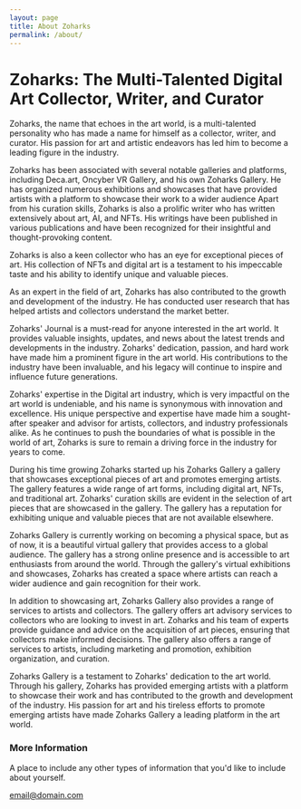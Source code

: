 ```yaml
---
layout: page
title: About Zoharks
permalink: /about/
---
```


# Zoharks: The Multi-Talented Digital Art Collector, Writer, and Curator

Zoharks, the name that echoes in the art world, is a multi-talented personality who has made a name for himself as a collector, writer, and curator. His passion for art and artistic endeavors has led him to become a leading figure in the industry.

Zoharks has been associated with several notable galleries and platforms, including Deca.art, Oncyber VR Gallery, and his own Zoharks Gallery. He has organized numerous exhibitions and showcases that have provided artists with a platform to showcase their work to a wider audience Apart from his curation skills, Zoharks is also a prolific writer who has written extensively about art, AI, and NFTs. His writings have been published in various publications and have been recognized for their insightful and thought-provoking content.

Zoharks is also a keen collector who has an eye for exceptional pieces of art. His collection of NFTs and digital art is a testament to his impeccable taste and his ability to identify unique and valuable pieces.

As an expert in the field of art, Zoharks has also contributed to the growth and development of the industry. He has conducted user research that has helped artists and collectors understand the market better.

Zoharks' Journal is a must-read for anyone interested in the art world. It provides valuable insights, updates, and news about the latest trends and developments in the industry. Zoharks' dedication, passion, and hard work have made him a prominent figure in the art world. His contributions to the industry have been invaluable, and his legacy will continue to inspire and influence future generations.

Zoharks' expertise in the Digital art industry, which is very impactful on the art world is undeniable, and his name is synonymous with innovation and excellence. His unique perspective and expertise have made him a sought-after speaker and advisor for artists, collectors, and industry professionals alike. As he continues to push the boundaries of what is possible in the world of art, Zoharks is sure to remain a driving force in the industry for years to come.

During his time growing Zoharks started up his Zoharks Gallery a gallery that showcases exceptional pieces of art and promotes emerging artists. The gallery features a wide range of art forms, including digital art, NFTs, and traditional art. Zoharks' curation skills are evident in the selection of art pieces that are showcased in the gallery. The gallery has a reputation for exhibiting unique and valuable pieces that are not available elsewhere.

Zoharks Gallery is currently working on becoming a physical space, but as of now, it is a beautiful virtual gallery that provides access to a global audience. The gallery has a strong online presence and is accessible to art enthusiasts from around the world. Through the gallery's virtual exhibitions and showcases, Zoharks has created a space where artists can reach a wider audience and gain recognition for their work.

In addition to showcasing art, Zoharks Gallery also provides a range of services to artists and collectors. The gallery offers art advisory services to collectors who are looking to invest in art. Zoharks and his team of experts provide guidance and advice on the acquisition of art pieces, ensuring that collectors make informed decisions. The gallery also offers a range of services to artists, including marketing and promotion, exhibition organization, and curation.

Zoharks Gallery is a testament to Zoharks' dedication to the art world. Through his gallery, Zoharks has provided emerging artists with a platform to showcase their work and has contributed to the growth and development of the industry. His passion for art and his tireless efforts to promote emerging artists have made Zoharks Gallery a leading platform in the art world.

### More Information

A place to include any other types of information that you'd like to include about yourself.


[email@domain.com](mailto:contactzoharks@sudomail.com)
